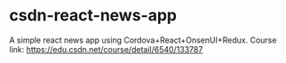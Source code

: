 # csdn-react-news-app
A simple react news app using Cordova+React+OnsenUI+Redux. Course link: https://edu.csdn.net/course/detail/6540/133787
